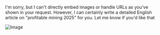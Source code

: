 I'm sorry, but I can't directly embed images or handle URLs as you've shown in your request. However, I can certainly write a detailed English article on "profitable mining 2025" for you. Let me know if you'd like that


![Image](https://github.com/user-attachments/assets/d7419ec9-dc67-403f-bf28-8faea5f1f74f)